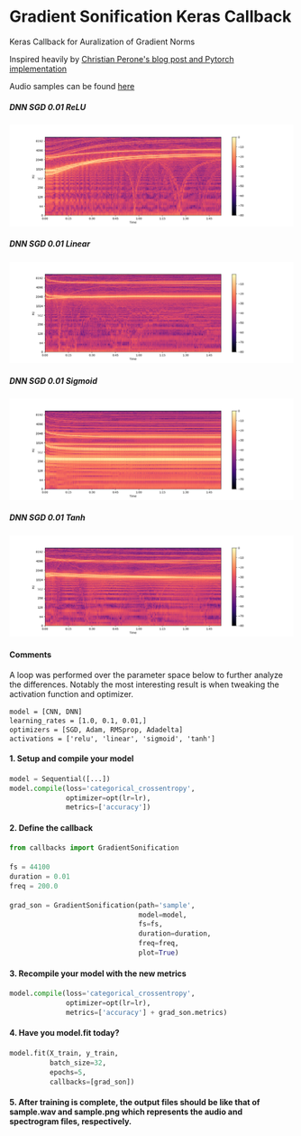 # Gradient Sonification Keras Callback
 Keras Callback for Auralization of Gradient Norms

Inspired heavily by [Christian Perone's blog post and Pytorch implementation](http://blog.christianperone.com/2019/08/listening-to-the-neural-network-gradient-norms-during-training/)

Audio samples can be found [here](https://www.kaggle.com/isaacco/neural-network-gradient-sonification)

##### DNN SGD 0.01 ReLU
![](assets/dnn_sgd_0.01_relu_spectrogram.png)

##### DNN SGD 0.01 Linear
![](assets/dnn_sgd_0.01_linear_spectrogram.png)

##### DNN SGD 0.01 Sigmoid
![](assets/dnn_sgd_0.01_sigmoid_spectrogram.png)

##### DNN SGD 0.01 Tanh
![](assets/dnn_sgd_0.01_tanh_spectrogram.png)

#### Comments
A loop was performed over the parameter space below to further analyze the differences. Notably the most interesting result is when tweaking the activation function and optimizer.

```
model = [CNN, DNN]
learning_rates = [1.0, 0.1, 0.01,]
optimizers = [SGD, Adam, RMSprop, Adadelta]
activations = ['relu', 'linear', 'sigmoid', 'tanh']
```

#### 1. Setup and compile your model
```python
model = Sequential([...])
model.compile(loss='categorical_crossentropy',
              optimizer=opt(lr=lr),
              metrics=['accuracy'])     
```

#### 2. Define the callback
```python
from callbacks import GradientSonification

fs = 44100
duration = 0.01
freq = 200.0

grad_son = GradientSonification(path='sample',
                                model=model,
                                fs=fs,
                                duration=duration,
                                freq=freq,
                                plot=True)                     
```

#### 3. Recompile your model with the new metrics
```python
model.compile(loss='categorical_crossentropy',
              optimizer=opt(lr=lr),
              metrics=['accuracy'] + grad_son.metrics)    
```

#### 4. Have you model.fit today?
```python
model.fit(X_train, y_train,
          batch_size=32,
          epochs=5,
          callbacks=[grad_son])
```

#### 5. After training is complete, the output files should be like that of sample.wav and sample.png which represents the audio and spectrogram files, respectively.
